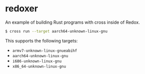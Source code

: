 # redoxer

An example of building Rust programs with cross inside of Redox.

```bash
$ cross run --target aarch64-unknown-linux-gnu
```

This supports the following targets:
- `armv7-unknown-linux-gnueabihf`
- `aarch64-unknown-linux-gnu`
- `i686-unknown-linux-gnu`
- `x86_64-unknown-linux-gnu`
